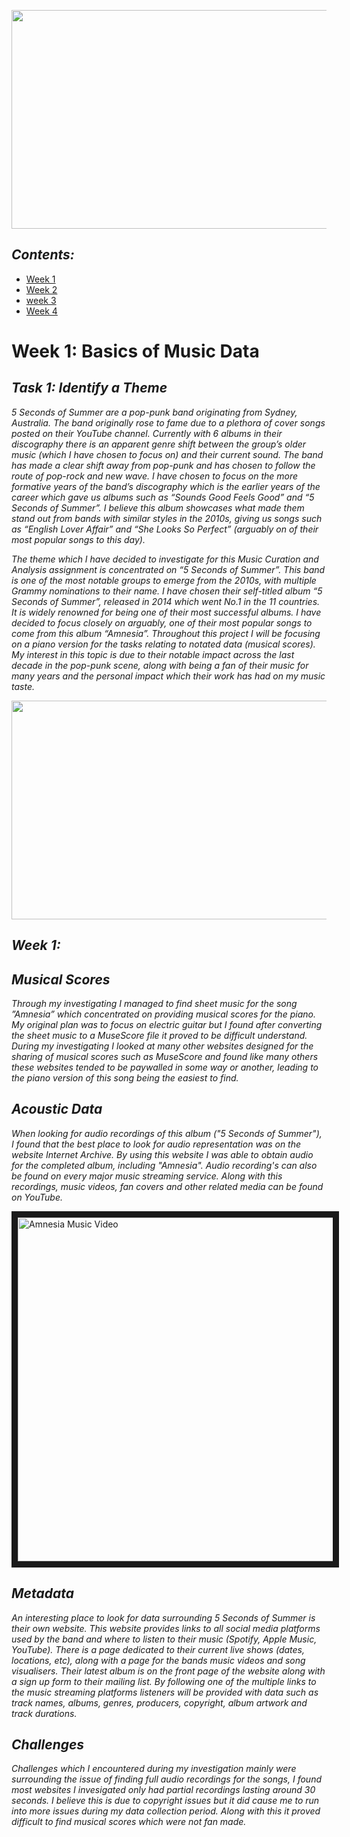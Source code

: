 <p align="center">
<img src="https://i.pinimg.com/originals/ba/c2/5c/bac25ce04d73470cbe8ec03f2acdf9fd.jpg" width="1000" height="350">
</p>

## *Contents:* 

- [Week 1](README.md)
- [Week 2](week2.md) 
- [week 3](verovio_markdown.md) 
- [Week 4](week4.md)


# Week 1: Basics of Music Data
## *Task 1: Identify a Theme* #
*5 Seconds of Summer are a pop-punk band originating from Sydney, Australia. The band originally rose to fame due to a plethora of cover songs posted on their YouTube channel. Currently with 6 albums in their discography there is an apparent genre shift between the group’s older music (which I have chosen to focus on) and their current sound. The band has made a clear shift away from pop-punk and has chosen to follow the route of pop-rock and new wave. I have chosen to focus on the more formative years of the band’s discography which is the earlier years of the career which gave us albums such as “Sounds Good Feels Good” and “5 Seconds of Summer”. I believe this album showcases what made them stand out from bands with similar styles in the 2010s, giving us songs such as “English Lover Affair” and “She Looks So Perfect” (arguably on of their most popular songs to this day).* 


*The theme which I have decided to investigate for this Music Curation and Analysis assignment is concentrated on “5 Seconds of Summer”. This band is one of the most notable groups to emerge from the 2010s, with multiple Grammy nominations to their name. I have chosen their self-titled album “5 Seconds of Summer”, released in 2014 which went No.1 in the 11 countries. It is widely renowned for being one of their most successful albums. I have decided to focus closely on arguably, one of their most popular songs to come from this album “Amnesia”. Throughout this project I will be focusing on a piano version for the tasks relating to notated data (musical scores). My interest in this topic is due to their notable impact across the last decade in the pop-punk scene, along with being a fan of their music for many years and the personal impact which their work has had on my music taste.* 



<p align="center">
<img src="https://i.pinimg.com/originals/01/db/d6/01dbd69e9e3548e3e65b21cf537f5c61.jpg" width="1000" height="350">
</p>

## *Week 1:*

## *Musical Scores*

*Through my investigating I managed to find sheet music for the song ”Amnesia” which concentrated on providing musical scores for the piano. My original plan was to focus on electric guitar but I found after converting the sheet music to a MuseScore file it proved to be difficult understand. During my investigating I looked at many other websites designed for the sharing of musical scores such as MuseScore and found like many others these websites tended to be paywalled in some way or another, leading to the piano version of this song being the easiest to find.*  

## *Acoustic Data*

*When looking for audio recordings of this album ("5 Seconds of Summer"), I found that the best place to look for audio representation was on the website Internet Archive. By using this website I was able to obtain audio for the completed album, including "Amnesia". Audio recording's can also be found on every major music streaming service. Along with this recordings, music videos, fan covers and other related media can be found on YouTube.*


<a href="http://www.youtube.com/watch?feature=player_embedded&v=DCCJCILiX3o
" target="_blank"><img src="http://img.youtube.com/vi/DCCJCILiX3o/0.jpg" 
alt="Amnesia Music Video" width="1000" height="550" border="10" /></a> 

## *Metadata*

*An interesting place to look for data surrounding 5 Seconds of Summer is their own website. This website provides links to all social media platforms used by the band and where to listen to their music (Spotify, Apple Music, YouTube). There is a page dedicated to their current live shows (dates, locations, etc), along with a page for the bands music videos and song visualisers. Their latest album is on the front page of the website along with a sign up form to their mailing list. By following one of the multiple links to the music streaming platforms listeners will be provided with data such as track names, albums, genres, producers, copyright, album artwork and track durations.* 

## *Challenges*

*Challenges which I encountered during my investigation mainly were surrounding the issue of finding full audio recordings for the songs, I found most websites I invesigated only had partial recordings lasting around 30 seconds. I believe this is due to copyright issues but it did cause me to run into more issues during my data collection period. Along with this it proved difficult to find musical scores which were not fan made.* 


